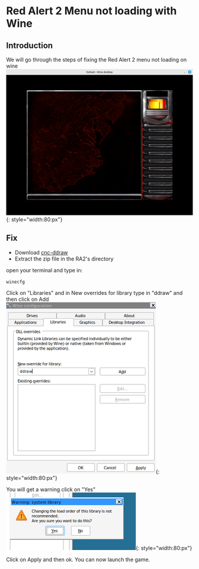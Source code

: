 # Red Alert 2 Menu not loading with Wine

## Introduction
We will go through the steps of fixing the Red Alert 2
menu not loading on wine
![image](./img/ra2_noload.png){: style="width:80:px"}

## Fix
* Download [cnc-ddraw](https://github.com/CnCNet/cnc-ddraw/releases/download/v4.4.7.0/cnc-ddraw.zip)
* Extract the zip file in the RA2's directory

open your terminal and type in:
```bash
winecfg
```
Click on "Libraries" and in New overrides for library type in "ddraw" and then click on Add
![image](./img/ra2_noload_1.png){: style="width:80:px"}

You will get a warning click on "Yes"
![image](./img/ra2_noload_2.png){: style="width:80:px"}

Click on Apply and then ok. You can now launch the game.


